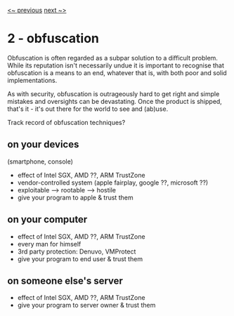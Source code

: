 [<~ previous](../)
[next ~>](../algorithm)

# 2 - obfuscation

Obfuscation is often regarded as a subpar solution to a difficult problem. While its reputation isn't necessarily undue it is important to recognise that obfuscation is a means to an end, whatever that is, with both poor and solid implementations.

As with security, obfuscation is outrageously hard to get right and simple mistakes and oversights can be devastating. Once the product is shipped, that's it - it's out there for the world to see and (ab)use.

Track record of obfuscation techniques?

## on your devices
(smartphone, console)

 - effect of Intel SGX, AMD ??, ARM TrustZone
 - vendor-controlled system (apple fairplay, google ??, microsoft ??)
 - exploitable --> rootable --> hostile
 - give your program to apple & trust them

## on your computer

 - effect of Intel SGX, AMD ??, ARM TrustZone
 - every man for himself
 - 3rd party protection: Denuvo, VMProtect
 - give your program to end user & trust them

## on someone else's server

 - effect of Intel SGX, AMD ??, ARM TrustZone
 - give your program to server owner & trust them